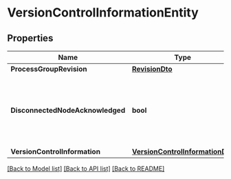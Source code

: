 # VersionControlInformationEntity

## Properties

Name | Type | Description | Notes
------------ | ------------- | ------------- | -------------
**ProcessGroupRevision** | [**RevisionDto**](RevisionDTO.md) |  | [optional] 
**DisconnectedNodeAcknowledged** | **bool** | Acknowledges that this node is disconnected to allow for mutable requests to proceed. | [optional] 
**VersionControlInformation** | [**VersionControlInformationDto**](VersionControlInformationDTO.md) |  | [optional] 

[[Back to Model list]](../README.md#documentation-for-models) [[Back to API list]](../README.md#documentation-for-api-endpoints) [[Back to README]](../README.md)


